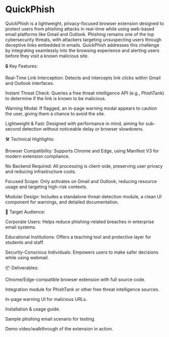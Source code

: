 # QuickPhish
QuickPhish is a lightweight, privacy-focused browser extension designed to protect users from phishing attacks in real-time while using web-based email platforms like Gmail and Outlook. Phishing remains one of the top cybersecurity threats, with attackers targeting unsuspecting users through deceptive links embedded in emails. QuickPhish addresses this challenge by integrating seamlessly into the browsing experience and alerting users before they visit a known malicious site.

🔒 Key Features:

Real-Time Link Interception: Detects and intercepts link clicks within Gmail and Outlook interfaces.

Instant Threat Check: Queries a free threat intelligence API (e.g., PhishTank) to determine if the link is known to be malicious.

Warning Modal: If flagged, an in-page warning modal appears to caution the user, giving them a chance to avoid the site.

Lightweight & Fast: Designed with performance in mind, aiming for sub-second detection without noticeable delay or browser slowdowns.

🛠️ Technical Highlights:

Browser Compatibility: Supports Chrome and Edge, using Manifest V3 for modern extension compliance.

No Backend Required: All processing is client-side, preserving user privacy and reducing infrastructure costs.

Focused Scope: Only activates on Gmail and Outlook, reducing resource usage and targeting high-risk contexts.

Modular Design: Includes a standalone threat-detection module, a clean UI component for warnings, and detailed documentation.

🎯 Target Audience:

Corporate Users: Helps reduce phishing-related breaches in enterprise email systems.

Educational Institutions: Offers a teaching tool and protective layer for students and staff.

Security-Conscious Individuals: Empowers users to make safer decisions while using webmail.

📦 Deliverables:

Chrome/Edge-compatible browser extension with full source code.

Integration module for PhishTank or other free threat intelligence sources.

In-page warning UI for malicious URLs.

Installation & usage guide.

Sample phishing email scenario for testing.

Demo video/walkthrough of the extension in action.
